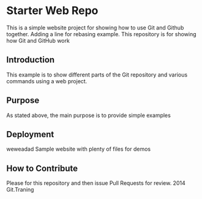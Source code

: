 # Starter Web Repo
This is a simple website project for showing how to use Git and Github 
together. Adding a line for rebasing example.
This repository is for showing how Git and GitHub work
## Introduction
This example is to show different parts of the Git repository and various 
commands using a web project.
## Purpose
As stated above, the main purpose is to provide simple examples
## Deployment
weweadad
Sample website with plenty of files for demos
## How to Contribute
Please for this repository and then issue Pull Requests for review.
2014 Git.Traning
